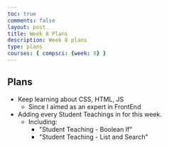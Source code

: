 ```yaml
---
toc: true
comments: false
layout: post
title: Week 8 Plans
description: Week 8 plans
type: plans
courses: { compsci: {week: 8} }
---
```


## Plans
- Keep learning about CSS, HTML, JS
    - Since I aimed as an expert in FrontEnd
- Adding every Student Teachings in for this week.
    - Including: 
        - "Student Teaching - Boolean If"
        - "Student Teaching - List and Search"
